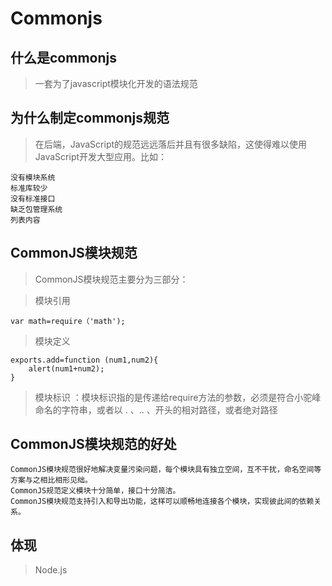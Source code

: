 # Commonjs
## 什么是commonjs
> 一套为了javascript模块化开发的语法规范
## 为什么制定commonjs规范
> 在后端，JavaScript的规范远远落后并且有很多缺陷，这使得难以使用JavaScript开发大型应用。比如：
```
没有模块系统
标准库较少
没有标准接口
缺乏包管理系统
列表内容
```
## CommonJS模块规范
> CommonJS模块规范主要分为三部分：

> 模块引用
```
var math=require（'math');
```
> 模块定义
```
exports.add=function (num1,num2){
    alert(num1+num2);
}
```
> 模块标识 ：模块标识指的是传递给require方法的参数，必须是符合小驼峰命名的字符串，或者以 . 、.. 、开头的相对路径，或者绝对路径
## CommonJS模块规范的好处
```
CommonJS模块规范很好地解决变量污染问题，每个模块具有独立空间，互不干扰，命名空间等方案与之相比相形见绌。
CommonJS规范定义模块十分简单，接口十分简洁。
CommonJS模块规范支持引入和导出功能，这样可以顺畅地连接各个模块，实现彼此间的依赖关系。
```
## 体现
> Node.js